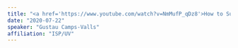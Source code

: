 ```yaml
---
title: "<a href='https://www.youtube.com/watch?v=NmMufP_qDz8'>How to Surf the Physics and Machine Learning Interplay</a> Machine Learning for Science and Engineering (MLSE) 2020"
date: "2020-07-22"
speaker: "Gustau Camps-Valls"
affiliation: "ISP/UV"
---
```

